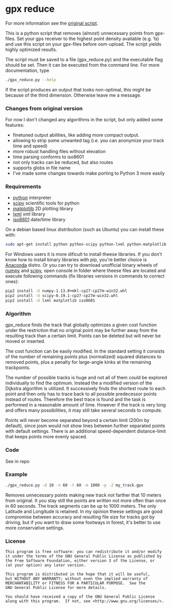 # gpx reduce

For more information see the [original script](http://wiki.openstreetmap.org/wiki/User:Travelling_salesman/gpx_reduce).

This is a python script that removes (almost) unnecessary points from gpx-files. Set your gps receiver to the highest point density available (e.g. 1s) and use this script on your gpx-files before osm-upload. The script yields highly optimized results.

The script must be saved to a file (gpx_reduce.py) and the executable flag should be set. Then it can be executed from the command line. For more documentation, type 
```sh
./gpx_reduce.py --help
```

If the script produces an output that looks non-optimal, this might be because of the third dimension. Otherwise leave me a message.

### Changes from original version
For now I don't changed any algorithms in the script, but only added some features:
* finetuned output abilities, like adding more compact output.
* allowing to strip some unwanted tag (i.e. you can anonymize your track time and speed)
* more robust handling files without elevation
* time parsing conforms to iso8601
* not only tracks can be reduced, but also routes
* supports globs in file name
* I've made some changes towards make porting to Python 3 more easily

### Requirements
* [python](http://en.wikipedia.org/wiki/Python_(programming_language)) interpreter
* [scipy](http://www.scipy.org/) scientific tools for python
* [matplotlib](http://matplotlib.org/) 2D plotting library
* [lxml](https://pypi.python.org/pypi/lxml) xml library
* [iso8601](http://pypi.python.org/pypi/iso8601) date/time library

On a debian based linux distribution (such as Ubuntu) you can install these with:
```sh
sudo apt-get install python python-scipy python-lxml python-matplotlib python-iso8601
```

For Windows users it is more dificult to install theese libraries. If you don't know how to install binary libraries with pip, you're better choice is [Anaconda](https://www.continuum.io/downloads) distro.
Or you can try to download unofficial binary wheels of [numpy](http://www.lfd.uci.edu/~gohlke/pythonlibs/#numpy) and [scipy](http://www.lfd.uci.edu/~gohlke/pythonlibs/#scipy), open console in folder where theese files are located and execute following commands (fix libraries versions in commands to correct ones):
```sh
pip2 install -U numpy-1.13.0+mkl-cp27-cp27m-win32.whl
pip2 install -U scipy-0.19.1-cp27-cp27m-win32.whl
pip2 install -U lxml matplotlib iso8601
```

### Algorithm

gpx_reduce finds the track that globally optimizes a given cost function under the restriction that no original point may be further away from the resulting track than a certain limit. Points can be deleted but will never be moved or inserted.

The cost function can be easily modified. In the standard setting it consists of the number of remaining points plus (normalized) squared distances to removed points, plus a penalty for large-angle kinks at the remaining trackpoints.

The number of possible tracks is huge and not all of them could be explored individually to find the optimum. Instead the a modified version of the Dijkstra algorithm is utilized. It successively finds the shortest route to each point and then only has to trace back to all possible predecessor points instead of routes. Therefore the best trace is found and the task is performed in a reasonable amount of time. However if the track is very long and offers many possibilities, it may still take several seconds to compute.

Points will never become separated beyond a certain limit (200m by default), since josm would not show lines between further separated points with default settings. There is an additional speed-dependent distance-limit that keeps points more evenly spaced. 

### Code

See in repo

### Example

```sh
./gpx_reduce.py -d 10 -n 60 -t 60 -m 1000 -p -2 my_track.gpx
```
Removes unnecessary points making new track not farther that 10 meters from original. It you stay still the points are written not more often than once in 60 seconds. The track segments can be up to 1000 meters. The only Latitude and Longitude is retained. In my opinion theese settings are good compromise between accuracy and resulting file size for tracks got by driving, but if you want to draw some footways in forest, it's better to use more conservative settings.

### License
```
This program is free software: you can redistribute it and/or modify
it under the terms of the GNU General Public License as published by
the Free Software Foundation, either version 3 of the License, or
(at your option) any later version.

This program is distributed in the hope that it will be useful,
but WITHOUT ANY WARRANTY; without even the implied warranty of
MERCHANTABILITY or FITNESS FOR A PARTICULAR PURPOSE.  See the
GNU General Public License for more details.

You should have received a copy of the GNU General Public License
along with this program.  If not, see <http://www.gnu.org/licenses/>.
```